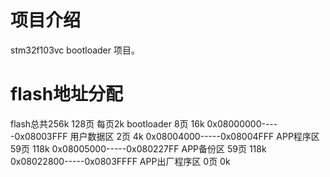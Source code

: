 # 项目介绍

stm32f103vc bootloader 项目。

# flash地址分配

flash总共256k 128页 每页2k 
bootloader              8页         16k                   0x08000000-----0x08003FFF
用户数据区               2页	     4k				     0x08004000-----0x08004FFF
APP程序区                59页      118k                 0x08005000-----0x080227FF
APP备份区                59页      118k                 0x08022800-----0x0803FFFF
APP出厂程序区        0页         0k         
